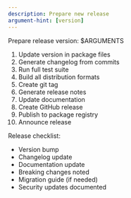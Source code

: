 ```yaml
---
description: Prepare new release
argument-hint: [version]
---
```


Prepare release version: $ARGUMENTS

1. Update version in package files
2. Generate changelog from commits
3. Run full test suite
4. Build all distribution formats
5. Create git tag
6. Generate release notes
7. Update documentation
8. Create GitHub release
9. Publish to package registry
10. Announce release

Release checklist:
- Version bump
- Changelog update
- Documentation update
- Breaking changes noted
- Migration guide (if needed)
- Security updates documented